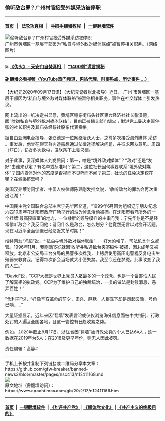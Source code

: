 ### 偷听敌台罪？广州村官接受外媒采访被停职
------------------------

#### [首页](https://github.com/gfw-breaker/banned-news3/blob/master/README.md) &nbsp;&nbsp;|&nbsp;&nbsp; [法轮功真相](https://github.com/begood0513/basic/blob/master/README.md)  &nbsp;&nbsp;|&nbsp;&nbsp; [手把手翻墙教程](https://github.com/gfw-breaker/guides/wiki)  &nbsp;&nbsp;|&nbsp;&nbsp; [一键翻墙软件](https://github.com/gfw-breaker/nogfw/blob/master/README.md)  



<div><img alt="偷听敌台罪？广州村官接受外媒采访被停职" class="attachment-djy_600_400 size-djy_600_400 wp-post-image" src="https://i.epochtimes.com/assets/uploads/2020/09/Screenshot-2020-09-17-at-17.18.13-600x400.png"/>
<div class="caption">
 广州市黄埔区一基层干部因为“私自与境外敌对媒体联络”被暂停相关职务。（网络图片）
</div></div><hr/>

#### 💥 [《伪火》 - 天安门自焚真相 ](http://158.247.195.190:10000/videos/blog/weihuo.html)&nbsp; |&nbsp; [“1400例”谎言揭秘  ](http://158.247.195.190:10000/videos/blog/jiexi1400.html)

#### [ 🎬  翻墙必看视频（YouTube热门频道、网站代理、时事热点、历史事件 ...）](https://github.com/gfw-breaker/links/blob/master/banned.md)

<div><p>
 【大纪元2020年09月17日讯】（大纪元记者张北报导）近日，
 <ok href="https://www.epochtimes.com/gb/tag/%E5%B9%BF%E5%B7%9E.html">
  广州
 </ok>
 市黄埔区一基层干部因为“私自与境外敌对媒体联络”被暂停相关职务，事件在社交媒体上引发热议。
</p>
<p>
 网上流出的一纸决定书显示，黄埔区穗东街庙头社区第六经济社社长张汉德，因“涉嫌私自与境外敌对媒体联络”，目前正被相关部门调查；街道党工委决定暂停张的社长职务及其庙头经联社股东代表资格。
</p>
<p>
 据自由亚洲电台报导，张汉德是一位网络活跃人士，之前多次接受海外媒体
 <ok href="https://www.epochtimes.com/gb/tag/%E9%87%87%E8%AE%BF.html">
  采访
 </ok>
 。事发后，他曾在聊天群内透露想通过法律途径解决问题，并征求网友意见。周四（17日），记者多次致电，但联系不上张汉德。
</p>
<p>
 对于此事，资深媒体人刘虎质问：第一，啥是“境外敌对媒体”？“敌对”还是“友好”由谁来认定？有名单或标准吗？第二，这位社长因何事要联系“境外敌对媒体”？国内媒体对他的态度是否视而不见听而不闻？第三，社长的任免决定权在哪？在党委那里吗？
</p>
<p>
 美国汉弗莱访问学者、中国人权律师陈建刚发推文说，“收听敌台的罪名会再次重出江湖！”
</p>
<p>
 中国民主党全国联合总部主席宁先华回忆道，“1999年6月因为组织辽宁朋友纪念六四10周年在沈阳市政府广场举行的烛光悼念活动被捕。在沈阳市看守所外的一个挂牌‘最高预审室’的地方，一位矮胖的领导模样的主审问我：宁先华你是不是经常偷听敌台？我反问他：请问什么是敌台，怎么划分？他竟然无言以对岔开话题。现在习近平全面倒退已经临近文革时期！”
</p>
<p>
 推特网友“冯超”说，“‘私自与境外敌对媒体联络’——好大的帽子，司法机关什么都管。1996年11月，我刚满16岁就因‘收听并私通敌台夹寄稿件’被捕，因未成年又被释放。北京市公安局丰台分局的民警多次找我，上铐后使用高压电警棍反复电击生殖器来教育我，记得每次都会当场就大小便失禁。我至今还在梦魇。此事改变了我的人生。”
</p>
<p>
 “David”说，“CCP大概是世界上党员人数最多的一个政党。也是一个最害怕人民了解真相的执政党。CCP为了维护自己的独裁统治，一贯的做法是封锁消息，愚弄百姓！”
</p>
<p>
 “舍利子”说，“好像辛亥革命的前夕，肃杀、静默，人群底下却是风起云涌，号角已响……”
</p>
<p>
 大量证据显示，近年来因“翻墙”发表言论或仅仅浏览海外信息而被中共判刑、行政处罚的人遍及全国各地，且这一管控有日趋收紧之势。
</p>
<p>
 例如，2020年截止9月17日，浙江省因“翻墙”被行政处罚的个人已达60人；这一数据在2019年为5人；在2018及更早年份，则无人因此被罚。
</p>
<p>
 责任编辑：高静#
</p>
</div>
<hr/>
手机上长按并复制下列链接或二维码分享本文章：<br/>
https://github.com/gfw-breaker/banned-news3/blob/master/pages/nsc413/n12411168.md <br/>
<a href='https://github.com/gfw-breaker/banned-news3/blob/master/pages/nsc413/n12411168.md'><img src='https://github.com/gfw-breaker/banned-news3/blob/master/pages/nsc413/n12411168.md.png'/></a> <br/>
原文地址（需翻墙访问）：https://www.epochtimes.com/gb/20/9/17/n12411168.htm


------------------------
#### [首页](https://github.com/gfw-breaker/banned-news3/blob/master/README.md) &nbsp;|&nbsp; [一键翻墙软件](https://github.com/gfw-breaker/nogfw/blob/master/README.md) &nbsp;| [《九评共产党》](https://github.com/gfw-breaker/9ping.md/blob/master/README.md#九评之一评共产党是什么) | [《解体党文化》](https://github.com/gfw-breaker/jtdwh.md/blob/master/README.md) | [《共产主义的终极目的》](https://github.com/gfw-breaker/gczydzjmd.md/blob/master/README.md)


<img src='http://gfw-breaker.win/banned-news3/pages/nsc413/n12411168.md' width='0px' height='0px'/>